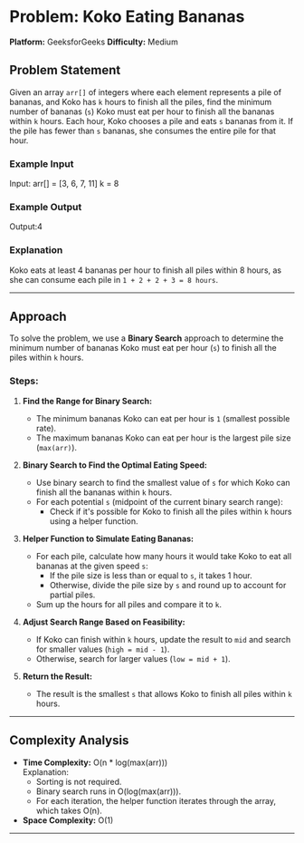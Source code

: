 # Problem: Koko Eating Bananas

**Platform:** GeeksforGeeks
**Difficulty:** Medium

## Problem Statement

Given an array `arr[]` of integers where each element represents a pile of bananas, and Koko has `k` hours to finish all the piles, find the minimum number of bananas (`s`) Koko must eat per hour to finish all the bananas within `k` hours. Each hour, Koko chooses a pile and eats `s` bananas from it. If the pile has fewer than `s` bananas, she consumes the entire pile for that hour.

### Example Input

Input: arr[] = [3, 6, 7, 11]  k = 8

### Example Output

Output:4 

### Explanation

Koko eats at least 4 bananas per hour to finish all piles within 8 hours, as she can consume each pile in `1 + 2 + 2 + 3 = 8 hours`.

---

## Approach

To solve the problem, we use a **Binary Search** approach to determine the minimum number of bananas Koko must eat per hour (`s`) to finish all the piles within `k` hours. 

### Steps:

1. **Find the Range for Binary Search:**
   - The minimum bananas Koko can eat per hour is `1` (smallest possible rate).
   - The maximum bananas Koko can eat per hour is the largest pile size (`max(arr)`).

2. **Binary Search to Find the Optimal Eating Speed:**
   - Use binary search to find the smallest value of `s` for which Koko can finish all the bananas within `k` hours.
   - For each potential `s` (midpoint of the current binary search range):
     - Check if it's possible for Koko to finish all the piles within `k` hours using a helper function.

3. **Helper Function to Simulate Eating Bananas:**
   - For each pile, calculate how many hours it would take Koko to eat all bananas at the given speed `s`:
     - If the pile size is less than or equal to `s`, it takes 1 hour.
     - Otherwise, divide the pile size by `s` and round up to account for partial piles.
   - Sum up the hours for all piles and compare it to `k`.

4. **Adjust Search Range Based on Feasibility:**
   - If Koko can finish within `k` hours, update the result to `mid` and search for smaller values (`high = mid - 1`).
   - Otherwise, search for larger values (`low = mid + 1`).

5. **Return the Result:**
   - The result is the smallest `s` that allows Koko to finish all piles within `k` hours.

---

## Complexity Analysis

- **Time Complexity:** O(n * log(max(arr)))  
  Explanation:
  - Sorting is not required.
  - Binary search runs in O(log(max(arr))).
  - For each iteration, the helper function iterates through the array, which takes O(n).
- **Space Complexity:** O(1)

---

